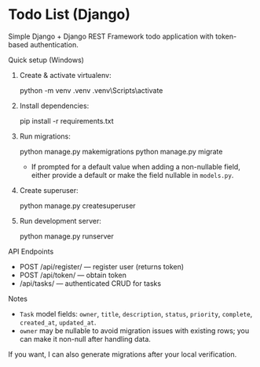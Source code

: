 # Todo List (Django)

Simple Django + Django REST Framework todo application with token-based authentication.

Quick setup (Windows)

1. Create & activate virtualenv:

   python -m venv .venv
   .venv\Scripts\activate

2. Install dependencies:

   pip install -r requirements.txt

3. Run migrations:

   python manage.py makemigrations
   python manage.py migrate

   - If prompted for a default value when adding a non-nullable field, either provide a default or make the field nullable in `models.py`.

4. Create superuser:

   python manage.py createsuperuser

5. Run development server:

   python manage.py runserver

API Endpoints

- POST /api/register/  — register user (returns token)
- POST /api/token/     — obtain token
- /api/tasks/          — authenticated CRUD for tasks

Notes

- `Task` model fields: `owner`, `title`, `description`, `status`, `priority`, `complete`, `created_at`, `updated_at`.
- `owner` may be nullable to avoid migration issues with existing rows; you can make it non-null after handling data.

If you want, I can also generate migrations after your local verification.